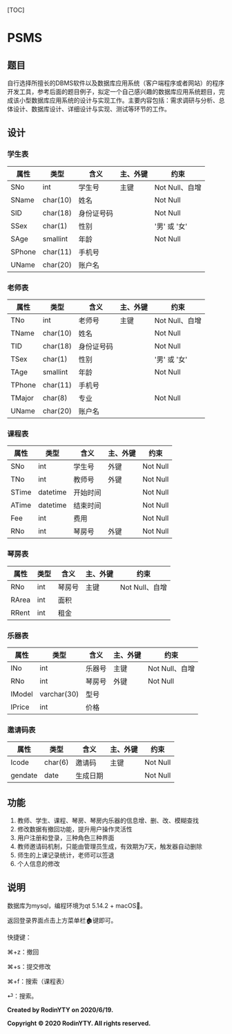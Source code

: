 [TOC]

# PSMS

## 题目

自行选择所擅长的DBMS软件以及数据库应用系统（客户端程序或者网站）的程序开发工具，参考后面的题目例子，拟定一个自己感兴趣的数据库应用系统题目，完成该小型数据库应用系统的设计与实现工作。主要内容包括：需求调研与分析、总体设计、数据库设计、详细设计与实现、测试等环节的工作。

## 设计

### 学生表

| **属性** | **类型** | **含义**   | **主、外键** | **约束**       |
| -------- | -------- | ---------- | ------------ | -------------- |
| SNo      | int      | 学生号     | 主键         | Not Null、自增 |
| SName    | char(10) | 姓名       |              | Not Null       |
| SID      | char(18) | 身份证号码 |              | Not Null       |
| SSex     | char(1)  | 性别       |              | '男' 或 '女'   |
| SAge     | smallint | 年龄       |              | Not Null       |
| SPhone   | char(11) | 手机号     |              |                |
| UName    | char(20) | 账户名     |              |                |

### 老师表

| **属性** | **类型** | **含义**   | **主、外键** | **约束**       |
| -------- | -------- | ---------- | ------------ | -------------- |
| TNo      | int      | 老师号     | 主键         | Not Null、自增 |
| TName    | char(10) | 姓名       |              | Not Null       |
| TID      | char(18) | 身份证号码 |              | Not Null       |
| TSex     | char(1)  | 性别       |              | '男' 或 '女'   |
| TAge     | smallint | 年龄       |              | Not Null       |
| TPhone   | char(11) | 手机号     |              |                |
| TMajor   | char(8)  | 专业       |              | Not Null       |
| UName    | char(20) | 账户名     |              |                |

### 课程表

| **属性** | **类型** | **含义** | **主、外键** | **约束** |
| -------- | -------- | -------- | ------------ | -------- |
| SNo      | int      | 学生号   | 外键         | Not Null |
| TNo      | int      | 教师号   | 外键         | Not Null |
| STime    | datetime | 开始时间 |              | Not Null |
| ATime    | datetime | 结束时间 |              | Not Null |
| Fee      | int      | 费用     |              | Not Null |
| RNo      | int      | 琴房号   | 外键         | Not Null |

### 琴房表

| **属性** | **类型** | **含义** | **主、外键** | **约束**       |
| -------- | -------- | -------- | ------------ | -------------- |
| RNo      | int      | 琴房号   | 主键         | Not Null、自增 |
| RArea    | int      | 面积     |              |                |
| RRent    | int      | 租金     |              |                |

### 乐器表

| **属性** | **类型**    | **含义** | **主、外键** | **约束**       |
| -------- | ----------- | -------- | ------------ | -------------- |
| INo      | int         | 乐器号   | 主键         | Not Null、自增 |
| RNo      | int         | 琴房号   | 外键         | Not Null       |
| IModel   | varchar(30) | 型号     |              |                |
| IPrice   | int         | 价格     |              |                |

### 邀请码表

| **属性** | **类型** | **含义** | **主、外键** | **约束** |
| -------- | -------- | -------- | ------------ | -------- |
| Icode    | char(6)  | 邀请码   | 主键         | Not Null |
| gendate  | date     | 生成日期 |              | Not Null |

## 功能

1. 教师、学生、课程、琴房、琴房内乐器的信息增、删、改、模糊查找
2. 修改数据有撤回功能，提升用户操作灵活性
4. 用户注册和登录，三种角色三种界面
5. 教师邀请码机制，只能由管理员生成，有效期为7天，触发器自动删除
6. 师生的上课记录统计，老师可以签退
7. 个人信息的修改

## 说明

数据库为mysql，编程环境为qt 5.14.2 + macOS。

返回登录界面点击上方菜单栏🏚键即可。

快捷键：

⌘+z：撤回

⌘+s：提交修改

⌘+f：搜索（课程表）

⏎：搜索。



**Created by RodinYTY on 2020/6/19.**

**Copyright © 2020 RodinYTY. All rights reserved.**
